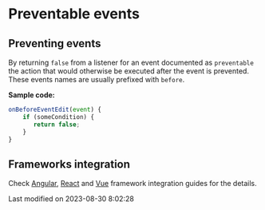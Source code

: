 # Preventable events

## Preventing events

By returning `false` from a listener for an event documented as `preventable` the action that would otherwise be
executed after the event is prevented. These events names are usually prefixed with `before`.

**Sample code:**

```javascript
onBeforeEventEdit(event) {
    if (someCondition) {
       return false;
    } 
}
```

## Frameworks integration

Check
[Angular](#Scheduler/guides/integration/angular/events.md#preventable-events),
[React](#Scheduler/guides/integration/react/events.md#preventable-events) and 
[Vue](#Scheduler/guides/integration/vue/events.md#preventable-events) framework integration guides for the details.


<p class="last-modified">Last modified on 2023-08-30 8:02:28</p>
